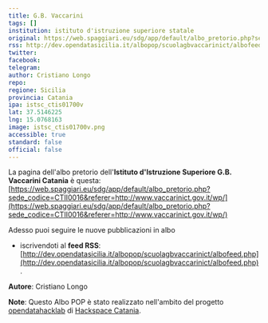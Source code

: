 ```yaml
---
title: G.B. Vaccarini
tags: []
institution: istituto d'istruzione superiore statale
original: https://web.spaggiari.eu/sdg/app/default/albo_pretorio.php?sede_codice=CTII0016&referer=http://www.vaccarinict.gov.it/wp/
rss: http://dev.opendatasicilia.it/albopop/scuolagbvaccarinict/albofeed.php
twitter: 
facebook: 
telegram: 
author: Cristiano Longo
repo: 
regione: Sicilia
provincia: Catania
ipa: istsc_ctis01700v
lat: 37.5146225
lng: 15.0768163
image: istsc_ctis01700v.png
accessible: true
standard: false
official: false
---
```


La pagina dell'albo pretorio dell'**Istituto d'Istruzione Superiore G.B. Vaccarini Catania** è questa: [https://web.spaggiari.eu/sdg/app/default/albo_pretorio.php?sede_codice=CTII0016&referer=http://www.vaccarinict.gov.it/wp/](https://web.spaggiari.eu/sdg/app/default/albo_pretorio.php?sede_codice=CTII0016&referer=http://www.vaccarinict.gov.it/wp/)

Adesso puoi seguire le nuove pubblicazioni in albo


* iscrivendoti al **feed RSS**: [http://dev.opendatasicilia.it/albopop/scuolagbvaccarinict/albofeed.php](http://dev.opendatasicilia.it/albopop/scuolagbvaccarinict/albofeed.php).

**Autore**: Cristiano Longo

**Note**: Questo Albo POP è stato realizzato nell'ambito del progetto
[opendatahacklab](http://opendatahacklab.org) di [Hackspace Catania](http://hackspacecatania.it). 